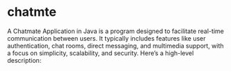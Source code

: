# chatmte
A Chatmate Application in Java is a program designed to facilitate real-time communication between users. It typically includes features like user authentication, chat rooms, direct messaging, and multimedia support, with a focus on simplicity, scalability, and security. Here’s a high-level description:
